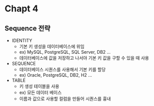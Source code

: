 # Chapt 4
## Sequence 전략
- IDENTITY
  - 기본 키 생성을 데이터베이스에 위임
  - ex) MySQL, PostgreSQL, SQL Server, DB2 ...
  - 데이터베이스에 값을 저장하고 나서야 기본 키 값을 구할 수 있을 때 사용
- SEQUENCE
  - 데이터베이스 시퀀스를 사용해서 기본 키를 할당
  - ex) Oracle, PostgreSQL, DB2, H2 ...
- TABLE
  - 키 생성 테이블을 사용
  - ex) 모든 데이터 베이스
  - 이름과 값으로 사용할 컬럼을 만들어 시퀀스를 흉내

